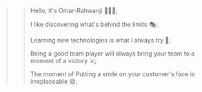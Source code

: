 >> Hello, it's Omar-Rahwanji 👨🏻‍💻;
>> 
>> I like discovering what's behind the limits 🎭;
>> 
>> Learning new technologies is what I always try 🔄;
>> 
>> Being a good team player will always bring your team to a moment of a victory ⚔;
>> 
>> The moment of Putting a smile on your customer's face is irreplaceable 😄;
